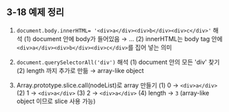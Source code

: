 ## 3-18 예제 정리

1. `document.body.innerHTML= '<div>a</div><div>b</div><div>c</div>'` 해석
    (1) document 안에 body가 들어있음
       &rarr; <body> ... </body> 
    (2) innerHTML는 body tag 안에 `<div>a</div><div>b</div><div>c</div>`를 집어 넣는 의미

2. `document.querySelectorAll('div')` 해석
    (1) document 안의 모든 'div' 찾기
    (2) length 까지 추가로 만듦 &rarr; array-like object

3. Array.prototype.slice.call(nodeList)로 array 만들기
    (1) 0  &rarr; `<div>a</div>`
    (2) 1  &rarr; `<div>a</div>`
    (3) 2  &rarr; `<div>a</div>`
    (4) length  &rarr; `3` (array-like object 이므로 slice 사용 가능)